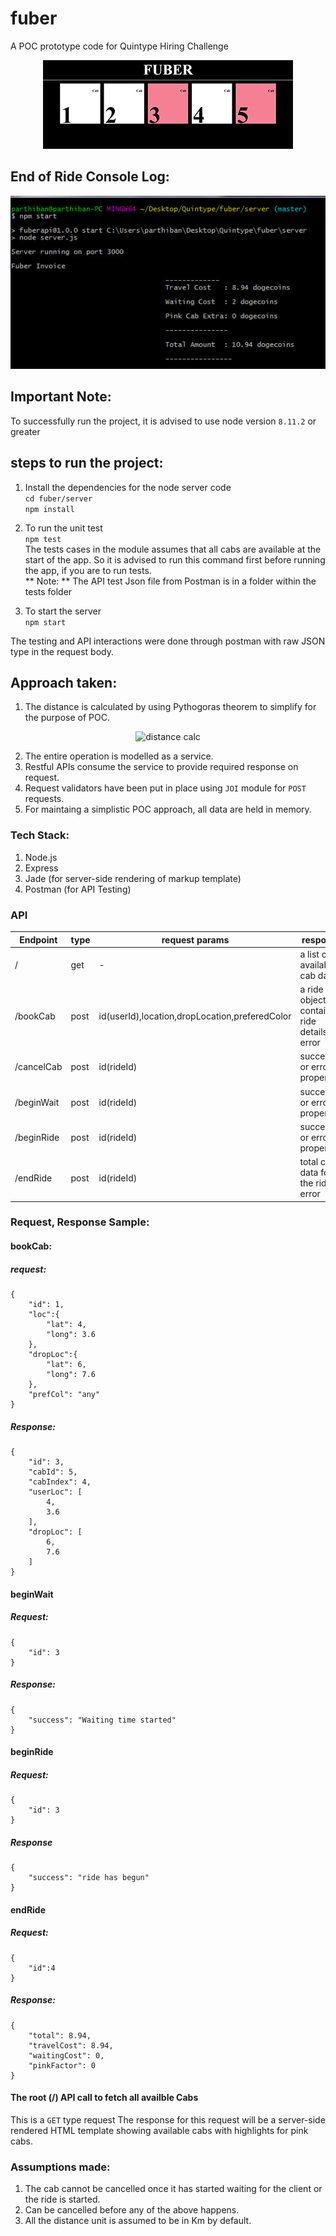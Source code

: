 # fuber
A POC prototype code for Quintype Hiring Challenge
<p align="center">
    <img src="/reameImg/html.jpg" alt="screenshot"/>	
</p>

## End of Ride Console Log:
<p align="center">
    <img src="/reameImg/console.jpg" alt="console log" />
</p>
	

## Important Note:
To successfully run the project, it is advised to use node version ```8.11.2``` or greater

## steps to run the project:
1. Install the dependencies for the node server code<br/>
```cd fuber/server```<br/>
```npm install```

2. To run the unit test <br/>
```npm test```<br/>
The tests cases in the module assumes that all cabs are available at the start of the app. So it is advised to run this command first before running the app, if you are to run tests.<br/>
** Note: ** The API test Json file from Postman is in a folder within the tests folder

3. To start the server<br/>
```npm start```<br/>

The testing and API interactions were done through postman with raw JSON type in the request body.

## Approach taken:
1. The distance is calculated by using Pythogoras theorem to simplify for the purpose of POC.
<p align="center">
     <img src="/reameImg/distanceCalc.jpg" alt="distance calc"/> 
 </p>
 
2. The entire operation is modelled as a service.
3. Restful APIs consume the service to provide required response on request.
4. Request validators have been put in place using ```JOI``` module for ```POST```
requests.
5. For maintaing a simplistic  POC approach, all data are held in memory.

### Tech Stack:
1. Node.js
2. Express
3. Jade (for server-side rendering of markup template)
4. Postman (for API Testing)

### API
|Endpoint|type|request params|response|
|--------|----|---------|------|
|/|get|-|a list of available cab data|
|/bookCab|post|id(userId),location,dropLocation,preferedColor|a ride object containing ride details or error|
|/cancelCab|post|id(rideId)|success or error property|
|/beginWait|post|id(rideId)|success or error property|
|/beginRide|post|id(rideId)|success or error property|
|/endRide|post|id(rideId)|total cost data for the ride or error |

### Request, Response Sample:

#### bookCab:
##### request:
```
{
	"id": 1,
	"loc":{
		"lat": 4,
		"long": 3.6	
	},
	"dropLoc":{
		"lat": 6,
		"long": 7.6	
	},
	"prefCol": "any"	
}
```

##### Response:
```
{
    "id": 3,
    "cabId": 5,
    "cabIndex": 4,
    "userLoc": [
        4,
        3.6
    ],
    "dropLoc": [
        6,
        7.6
    ]
}
```
#### beginWait
##### Request:
```
{
	"id": 3
}
```

##### Response:
```
{
    "success": "Waiting time started"
}
```

#### beginRide
##### Request:
```
{
	"id": 3
}
```

##### Response
```
{
    "success": "ride has begun"
}
```

#### endRide
##### Request:
```
{
	"id":4
}
```
##### Response:
```
{
    "total": 8.94,
    "travelCost": 8.94,
    "waitingCost": 0,
    "pinkFactor": 0
}
```
#### The root (/) API call to fetch all availble Cabs
This is a ```GET``` type request
The response for this request will be a server-side rendered HTML template showing available cabs with highlights for pink cabs.

### Assumptions made:
1. The cab cannot be cancelled once it has started waiting for the client or the ride is started.
2. Can be cancelled before any of the above happens.
3. All the distance unit is assumed to be in Km by default.
